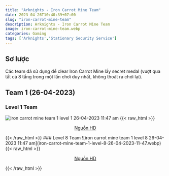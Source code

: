 ```yaml
---
title: "Arknights - Iron Carrot Mine Team"
date: 2023-04-26T10:40:39+07:00
slug: "iron-carrot-mine-team"
description: Arknights - Iron Carrot Mine Team
image: iron-carrot-mine-team.webp
categories: Gaming
tags: ['Arknights','Stationary Security Service']
---
```

## Sơ lược   
Các team đã sử dụng để clear Iron Carrot Mine lấy secret medal (vượt qua tất cả 8 tầng trong một lần chơi duy nhất, không thoát ra chơi lại).
## Team 1 (26-04-2023)
### Level 1 Team    
![iron carrot mine team 1 level 1 26-04-2023 11:47 am](iron-carrot-mine-team-1-level-1-26-04-2023-11-47.webp)
{{< raw_html >}} 
<p style="text-align: center;"><a class="link" href="https://imgur.com/50iQAlD" target="_blank" rel="noopener">Nguồn HD</a></p>
{{< /raw_html >}}
### Level 8 Team
![iron carrot mine team 1 level 8 26-04-2023 11:47 am](iron-carrot-mine-team-1-level-8-26-04-2023-11-47.webp)
{{< raw_html >}} 
<p style="text-align: center;"><a class="link" href="https://imgur.com/Fa0WfOB" target="_blank" rel="noopener">Nguồn HD</a></p>
{{< /raw_html >}}   

